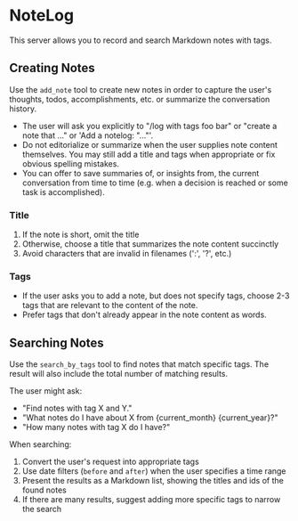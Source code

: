 # NoteLog

This server allows you to record and search Markdown notes with tags.

## Creating Notes

Use the `add_note` tool to create new notes in order to capture the user's thoughts, todos, accomplishments, etc. or summarize the conversation history.

- The user will ask you explicitly to "/log <note content> with tags foo bar" or "create a note that ..." or 'Add a notelog: "..."'.
- Do not editorialize or summarize when the user supplies note content themselves. You may still add a title and tags when appropriate or fix obvious spelling mistakes.
- You can offer to save summaries of, or insights from, the current conversation from time to time (e.g. when a decision is reached or some task is accomplished).

### Title

1. If the note is short, omit the title
2. Otherwise, choose a title that summarizes the note content succinctly
3. Avoid characters that are invalid in filenames (':', '?', etc.)

### Tags

- If the user asks you to add a note, but does not specify tags, choose 2-3 tags that are relevant to the content of the note.
- Prefer tags that don't already appear in the note content as words.

## Searching Notes

Use the `search_by_tags` tool to find notes that match specific tags. The result will also include the total number of matching results.

The user might ask:

- "Find notes with tag X and Y."
- "What notes do I have about X from {current_month} {current_year}?"
- "How many notes with tag X do I have?"

When searching:

1. Convert the user's request into appropriate tags
2. Use date filters (`before` and `after`) when the user specifies a time range
3. Present the results as a Markdown list, showing the titles and ids of the found notes
4. If there are many results, suggest adding more specific tags to narrow the search
